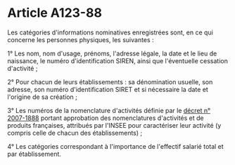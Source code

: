 # Article A123-88

<p>Les catégories d'informations nominatives enregistrées sont, en ce qui concerne les personnes physiques, les suivantes :</p><p> 1° Les nom, nom d'usage, prénoms, l'adresse légale, la date et le lieu de naissance, le numéro d'identification SIREN, ainsi que l'éventuelle cessation d'activité ; </p><p>2° Pour chacun de leurs établissements : sa dénomination usuelle, son adresse, son numéro d'identification SIRET et si nécessaire la date et l'origine de sa création ; </p><p>3° Les numéros de la nomenclature d'activités définie par le <a href='/affichTexte.do?cidTexte=JORFTEXT000017765090&categorieLien=cid'>décret n° 2007-1888</a> portant approbation des nomenclatures d'activités et de produits françaises, attribués par l'INSEE pour caractériser leur activité (y compris celle de chacun des établissements) ; </p><p>4° Les catégories correspondant à l'importance de l'effectif salarié total et par établissement.</p>